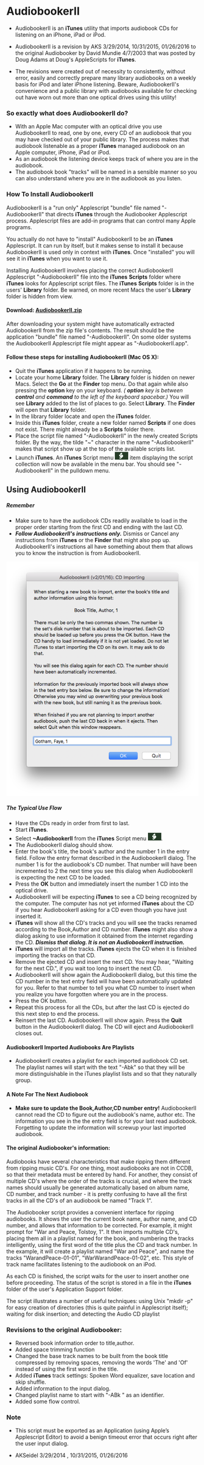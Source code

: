 # AudiobookerII

-   AudiobookerII is an **iTunes** utility that imports audiobook CDs for listening on an iPhone, iPad or iPod.

-   AudiobookerII is a revision by AKS 3/29/2014, 10/31/2015, 01/26/2016 to the original Audiobooker by David Mundie 4/7/2003 that was posted by Doug Adams at Doug's AppleScripts for **iTunes**.

-   The revisions were created out of necessity to consistently, without error, easily and correctly prepare many library audiobooks on a weekly basis for iPod and later iPhone listening. Beware, AudiobookerII's convenience and a public library with audiobooks available for checking out have worn out more than one optical drives using this utility!

### So exactly what does AudiobookerII do?

-   With an Apple Mac computer with an optical drive you use AudiobookerII to read, one by one, every CD of an audiobook that you may have checked out of your public library. The process makes that audiobook listenable as a proper **iTunes** managed audiobook on an Apple computer, iPhone, iPad or iPod.
-   As an audiobook the listening device keeps track of where you are in the audiobook.
-   The audiobook book "tracks" will be named in a sensible manner so you can also understand where you are in the audiobook as you listen.

### How To Install AudiobookerII

AudiobookerII is a "run only" Applescript "bundle" file named "-AudiobookerII" that directs **iTunes** through the Audiobooker Applescript process. Applescript files are add-in programs that can control many Apple programs.

You actually do not have to "install" AudiobookerII to be an **iTunes** Applescript. It can run by itself, but it makes sense to install it because AudiobookerII is used only in context with **iTunes**. Once "installed" you will see it in **iTunes** when you want to use it.

Installing AudiobookerII involves placing the correct AudiobookerII Applescript "-AudiobookerII" file into the **iTunes** **Scripts** folder where **iTunes** looks for Applescript script files. The **iTunes** **Scripts** folder is in the users' **Library** folder. Be warned, on more recent Macs the user's **Library** folder is hidden from view.

#### Download: **[AudiobookerII.zip](TheDownload/AudiobookerII.zip)**

After downloading your system might have automatically extracted AudiobookerII from the zip file's contents. The result should be the application "bundle" file named "-AudiobookerII". On some older systems the AudiobookerII Applescript file might appear as "-AudiobookerII.app".

#### Follow these steps for installing AudiobookerII (Mac OS X):

-   Quit the **iTunes** application if it happens to be running.
-   Locate your home **Library** folder. The **Library** folder is hidden on newer Macs. Select the **Go** at the **Finder** top menu. Do that again while also pressing the **option** key on your keyboard. _( **option** key is between **control** and **command** to the left of the keyboard spacebar.)_ You will see **Library** added to the list of places to go. Select **Library**. The **Finder** will open that **Library** folder.
-   In the library folder locate and open the **iTunes** folder.
-   Inside this **iTunes** folder, create a new folder named **Scripts** if one does not exist. There might already be a **Scripts** folder there.
-   Place the script file named "-AudiobookerII" in the newly created Scripts folder. By the way, the tilde "~" character in the name "-AudiobookerII" makes that script show up at the top of the available scripts list.
-   Launch **iTunes**. An **iTunes** Script menu ![](DocIconImage.png) item displaying the script collection will now be available in the menu bar. You should see "-AudiobookerII" in the pulldown menu.

## Using AudiobookerII

##### Remember

-   Make sure to have the audiobook CDs readily available to load in the proper order starting from the first CD and ending with the last CD.
-   _**Follow AudiobookerII's instructions only.**_ Dismiss or Cancel any instructions from **iTunes** or the **Finder** that might also pop up. AudiobookerII's instructions all have something about them that allows you to know the instruction is from AudiobookerII.

![](AudiobookerII_Image.png)

##### The Typical Use Flow

-   Have the CDs ready in order from first to last.
-   Start **iTunes**.
-   Select **~AudiobookerII** from the **iTunes** Script menu ![](DocIconImage.png).
-   The AudiobookerII dialog should show.
-   Enter the book's title, the book's author and the number 1 in the entry field. Follow the entry format described in the AudiobookerII dialog. The number 1 is for the audiobook's CD number. That number will have been incremented to 2 the next time you see this dialog when AudiobookerII is expecting the next CD to be loaded.
-   Press the **OK** button and immediately insert the number 1 CD into the optical drive.
-   AudiobookerII will be expecting **iTunes** to see a CD being recognized by the computer. The computer has not yet informed **iTunes** about the CD if you hear AudiobookerII asking for a CD even though you have just inserted it.
-   **iTunes** will show all the CD's tracks and you will see the tracks renamed according to the Book,Author and CD number. **iTunes** might also show a dialog asking to use information it obtained from the internet regarding the CD. _**Dismiss that dialog. It is not an AudiobookerII instruction.**_
-   **iTunes** will import all the tracks. **iTunes** ejects the CD when it is finished importing the tracks on that CD.
-   Remove the ejected CD and insert the next CD. You may hear, "Waiting for the next CD.", if you wait too long to insert the next CD.
-   AudiobookerII will show again the AudiobookerII dialog, but this time the CD number in the text entry field will have been automatically updated for you. Refer to that number to tell you what CD number to insert when you realize you have forgotten where you are in the process.
-   Press the OK button.
-   Repeat this process for all the CDs, but after the last CD is ejected do this next step to end the process.
-   Reinsert the last CD. AudiobookerII will show again. Press the **Quit** button in the AudiobookerII dialog. The CD will eject and AudiobookerII closes out.

#### AudiobookerII Imported Audiobooks Are Playlists

-   AudiobookerII creates a playlist for each imported audiobook CD set. The playlist names will start with the text "-Abk" so that they will be more distinguishable in the iTunes playlist lists and so that they naturally group.

#### A Note For The Next Audiobook

-   **Make sure to update the Book,Author,CD number entry!** AudiobookerII cannot read the CD to figure out the audiobook's name, author etc. The information you see in the the entry field is for your last read audiobook. Forgetting to update the information will screwup your last imported audiobook.

#### The original Audiobooker's information:

Audiobooks have several characteristics that make ripping them different from ripping music CD's. For one thing, most audiobooks are not in CCDB, so that their metadata must be entered by hand. For another, they consist of multiple CD's where the order of the tracks is crucial, and where the track names should usually be generated automatically based on album name, CD number, and track number - it is pretty confusing to have all the first tracks in all the CD's of an audiobook be named "Track 1".

The Audiobooker script provides a convenient interface for ripping audiobooks. It shows the user the current book name, author name, and CD number, and allows that information to be corrected. For example, it might prompt for "War and Peace, Tolstoy, 1". It then imports multiple CD's, placing them all in a playlist named for the book, and numbering the tracks intelligently, using the first word of the title plus the CD and track number. In the example, it will create a playlist named "War and Peace", and name the tracks "WarandPeace-01-01", "WarWarandPeace-01-02", etc. This style of track name facilitates listening to the audiobook on an iPod.

As each CD is finished, the script waits for the user to insert another one before proceeding. The status of the script is stored in a file in the **iTunes** folder of the user's Application Support folder.

The script illustrates a number of useful techniques: using Unix "mkdir -p" for easy creation of directories (this is quite painful in Applescript itself); waiting for disk insertion; and detecting the Audio CD playlist

### Revisions to the original Audiobooker:

-   Reversed book information order to title,author.
-   Added space trimming function
-   Changed the base track names to be built from the book title compressed by removing spaces, removing the words 'The' and 'Of' instead of using the first word in the title.
-   Added **iTunes** track settings: Spoken Word equalizer, save location and skip shuffle.
-   Added information to the input dialog.
-   Changed playlist name to start with "-ABk " as an identifier.
-   Added some flow control.

### Note

-   This script must be exported as an Application (using Apple’s Applescript Editor) to avoid a benign timeout error that occurs right after the user input dialog.

-   AKSeidel 3/29/2014 , 10/31/2015, 01/26/2016
